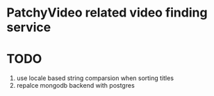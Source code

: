 # PatchyVideo related video finding service
# TODO
1. use locale based string comparsion when sorting titles
2. repalce mongodb backend with postgres
